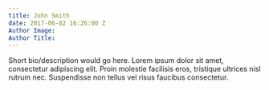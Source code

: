 ```yaml
---
title: John Smith
date: 2017-06-02 16:26:00 Z
Author Image: 
Author Title: 
---
```


Short bio/description would go here. Lorem ipsum dolor sit amet, consectetur adipiscing elit. Proin molestie facilisis eros, tristique ultrices nisl rutrum nec. Suspendisse non tellus vel risus faucibus consectetur.